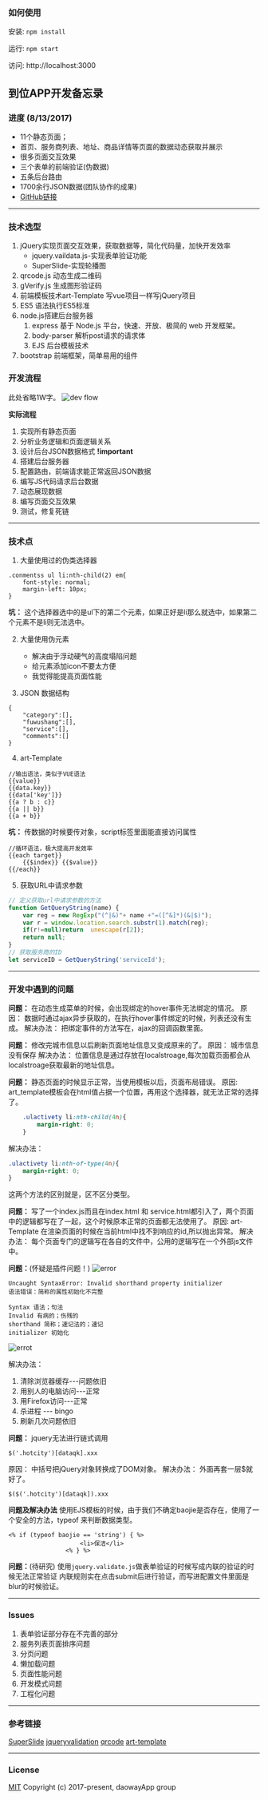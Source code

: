 ### 如何使用

安装:
```npm install```

运行:
```npm start```

访问:
http://localhost:3000

## 到位APP开发备忘录

### 进度 (8/13/2017)
	
- 11个静态页面；
- 首页、服务商列表、地址、商品详情等页面的数据动态获取并展示
- 很多页面交互效果
- 三个表单的前端验证(伪数据)
- 五条后台路由
- 1700余行JSON数据(团队协作的成果)
- [GitHub链接](https://github.com/wuyax/daowayWithServer)

---

### 技术选型
1. jQuery实现页面交互效果，获取数据等，简化代码量，加快开发效率
	- jquery.vaildata.js-实现表单验证功能
	- SuperSlide-实现轮播图
2. qrcode.js 动态生成二维码
3. gVerify.js 生成图形验证码
4. 前端模板技术art-Template 写vue项目一样写jQuery项目
5. ES5 语法执行ES5标准
6. node.js搭建后台服务器
	1. express 基于 Node.js 平台，快速、开放、极简的 web 开发框架。
	2. body-parser 解析post请求的请求体
	3. EJS 后台模板技术
6. bootstrap 前端框架，简单易用的组件


### 开发流程

此处省略1W字。
![dev flow](20170813_devflow.png)

**实际流程**
1. 实现所有静态页面
2. 分析业务逻辑和页面逻辑关系
3. 设计后台JSON数据格式 **!important**
4. 搭建后台服务器
5. 配置路由，前端请求能正常返回JSON数据
6. 编写JS代码请求后台数据
7. 动态展现数据
8. 编写页面交互效果
9. 测试，修复死链

---
### 技术点
1. 大量使用过的伪类选择器
```
.conmentss ul li:nth-child(2) em{
    font-style: normal;
    margin-left: 10px;
}
```
**坑：** 这个选择器选中的是ul下的第二个元素，如果正好是li那么就选中，如果第二个元素不是li则无法选中。

2. 大量使用伪元素
	- 解决由于浮动硬气的高度塌陷问题
	- 给元素添加icon不要太方便
	- 我觉得能提高页面性能

3. JSON 数据结构
```
{
	"category":[],
	"fuwushang":[],
	"service":[],
	"comments":[]
}
```
4. art-Template
```
//输出语法，类似于VUE语法
{{value}}
{{data.key}}
{{data['key']}}
{{a ? b : c}}
{{a || b}}
{{a + b}}
```
**坑：** 传数据的时候要传对象，script标签里面能直接访问属性
```
//循环语法，极大提高开发效率
{{each target}}
    {{$index}} {{$value}}
{{/each}}
```
5. 获取URL中请求参数
```javascript
// 定义获取url中请求参数的方法
function GetQueryString(name) {
	var reg = new RegExp("(^|&)"+ name +"=([^&]*)(&|$)");
	var r = window.location.search.substr(1).match(reg);
	if(r!=null)return  unescape(r[2]);
	return null;
}
// 获取服务商的ID
let serviceID = GetQueryString('serviceId');
```

---
### 开发中遇到的问题


**问题：**
在动态生成菜单的时候，会出现绑定的hover事件无法绑定的情况。
原因：
数据时通过ajax异步获取的，在执行hover事件绑定的时候，列表还没有生成。
解决办法：
把绑定事件的方法写在，ajax的回调函数里面。

**问题：**
修改完城市信息以后刷新页面地址信息又变成原来的了。
原因：
城市信息没有保存
解决办法：
位置信息是通过存放在localstroage,每次加载页面都会从localstroage获取最新的地址信息。


**问题：**
静态页面的时候显示正常，当使用模板以后，页面布局错误。
原因:
art_template模板会在html值占据一个位置，再用这个选择器，就无法正常的选择了。
```css
	.ulactivety li:nth-child(4n){
	    margin-right: 0;
	}
```
解决办法：
```css
.ulactivety li:nth-of-type(4n){
    margin-right: 0;
}
```
这两个方法的区别就是，区不区分类型。

**问题：**
写了一个index.js而且在index.html 和 service.html都引入了，两个页面中的逻辑都写在了一起，这个时候原本正常的页面都无法使用了。
原因:
art-Template 在渲染页面的时候在当前html中找不到响应的id,所以抛出异常。
解决办法：
每个页面专门的逻辑写在各自的文件中，公用的逻辑写在一个外部js文件中。


**问题：**(怀疑是插件问题！)
![error](20170812_error.png)
```
Uncaught SyntaxError: Invalid shorthand property initializer 
语法错误：简称的属性初始化不完整

Syntax 语法；句法
Invalid 有病的；伤残的
shorthand 简称；速记法的；速记
initializer 初始化
```


![errot](20170812_error1.png)

解决办法：
1. 清除浏览器缓存---问题依旧
1. 用别人的电脑访问---正常
2. 用Firefox访问---正常
3. 杀进程 --- bingo
4. 刷新几次问题依旧

**问题：**
jquery无法进行链式调用
```
$('.hotcity')[dataqk].xxx
```
原因：
中括号把jQuery对象转换成了DOM对象。
解决办法：
外面再套一层$就好了。
```
$($('.hotcity')[dataqk]).xxx
```

**问题及解决办法**
使用EJS模板的时候，由于我们不确定baojie是否存在，使用了一个安全的方法，typeof 来判断数据类型。
```
<% if (typeof baojie == 'string') { %>
                    <li>保洁</li>
                <% } %>
```


**问题：**(待研究)
使用```jquery.validate.js```做表单验证的时候写成内联的验证的时候无法正常验证
内联规则实在点击submit后进行验证，而写进配置文件里面是blur的时候验证。

---
### Issues
1. 表单验证部分存在不完善的部分
2. 服务列表页面排序问题
3. 分页问题
4. 懒加载问题
2. 页面性能问题
3. 开发模式问题
4. 工程化问题

---
### 参考链接
[SuperSlide](http://www.superslide2.com/index.html)
[jqueryvalidation](https://jqueryvalidation.org/)
[qrcode](http://code.ciaoca.com/javascript/qrcode/)
[art-template](http://aui.github.io/art-template/docs/syntax.html)

---
### License

[MIT](https://opensource.org/licenses/MIT)
Copyright (c) 2017-present, daowayApp group
